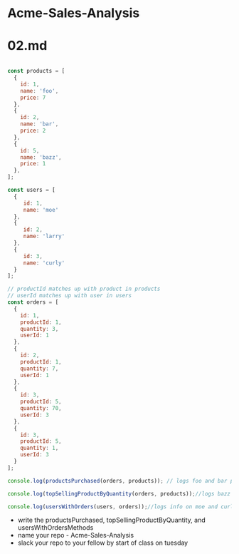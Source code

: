 # Acme-Sales-Analysis
# 02.md
```javascript

const products = [
  {
    id: 1,
    name: 'foo',
    price: 7
  },
  {
    id: 2,
    name: 'bar',
    price: 2
  },
  {
    id: 5,
    name: 'bazz',
    price: 1
  },
];

const users = [
  {
     id: 1,
     name: 'moe'
  },
  {
     id: 2,
     name: 'larry'
  },
  {
     id: 3,
     name: 'curly'
  }
];

// productId matches up with product in products
// userId matches up with user in users
const orders = [
  {
    id: 1,
    productId: 1,
    quantity: 3,
    userId: 1
  },
  {
    id: 2,
    productId: 1,
    quantity: 7,
    userId: 1
  },
  {
    id: 3,
    productId: 5,
    quantity: 70,
    userId: 3
  },
  {
    id: 3,
    productId: 5,
    quantity: 1,
    userId: 3
  }
];

console.log(productsPurchased(orders, products)); // logs foo and bar products

console.log(topSellingProductByQuantity(orders, products));//logs bazz product

console.log(usersWithOrders(users, orders));//logs info on moe and curly
```
- write the productsPurchased, topSellingProductByQuantity, and usersWithOrdersMethods
- name your repo - Acme-Sales-Analysis
- slack your repo to your fellow by start of class on tuesday